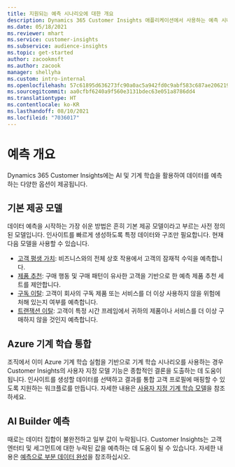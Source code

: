 ```yaml
---
title: 지원되는 예측 시나리오에 대한 개요
description: Dynamics 365 Customer Insights 애플리케이션에서 사용하는 예측 시나리오 및 옵션입니다.
ms.date: 05/18/2021
ms.reviewer: mhart
ms.service: customer-insights
ms.subservice: audience-insights
ms.topic: get-started
author: zacookmsft
ms.author: zacook
manager: shellyha
ms.custom: intro-internal
ms.openlocfilehash: 57c61895d636273fc90a0ac5a942fd0c9abf583c687ae20621949554e581cdf8
ms.sourcegitcommit: aa0cfbf6240a9f560e3131bdec63e051a8786dd4
ms.translationtype: HT
ms.contentlocale: ko-KR
ms.lasthandoff: 08/10/2021
ms.locfileid: "7036017"
---
```

# <a name="predictions-overview"></a>예측 개요

Dynamics 365 Customer Insights에는 AI 및 기계 학습을 활용하여 데이터를 예측하는 다양한 옵션이 제공됩니다. 

## <a name="out-of-box-models"></a>기본 제공 모델

데이터 예측을 시작하는 가장 쉬운 방법은 흔히 기본 제공 모델이라고 부르는 사전 정의된 모델입니다. 인사이트를 빠르게 생성하도록 특정 데이터와 구조만 필요합니다. 현재 다음 모델을 사용할 수 있습니다. 
- [고객 평생 가치](predict-customer-lifetime-value.md): 비즈니스와의 전체 상호 작용에서 고객의 잠재적 수익을 예측합니다. 
- [제품 추천](predict-product-recommendation.md): 구매 행동 및 구매 패턴이 유사한 고객을 기반으로 한 예측 제품 추천 세트를 제안합니다.
- [구독 이탈](predict-subscription-churn.md): 고객이 회사의 구독 제품 또는 서비스를 더 이상 사용하지 않을 위험에 처해 있는지 여부를 예측합니다.
- [트랜잭션 이탈](predict-transactional-churn.md): 고객이 특정 시간 프레임에서 귀하의 제품이나 서비스를 더 이상 구매하지 않을 것인지 예측합니다.

## <a name="azure-machine-learning-integration"></a>Azure 기계 학습 통합

조직에서 이미 Azure 기계 학습 실험을 기반으로 기계 학습 시나리오를 사용하는 경우 Customer Insights의 사용자 지정 모델 기능은 종합적인 결론을 도출하는 데 도움이 됩니다. 인사이트를 생성할 데이터를 선택하고 결과를 통합 고객 프로필에 매핑할 수 있도록 지원하는 워크플로를 만듭니다. 자세한 내용은 [사용자 지정 기계 학습 모델](custom-models.md)을 참조하세요.

## <a name="ai-builder-prediction"></a>AI Builder 예측

때로는 데이터 집합이 불완전하고 일부 값이 누락됩니다. Customer Insights는 고객 엔터티 및 세그먼트에 대한 누락된 값을 예측하는 데 도움이 될 수 있습니다. 자세한 내용은 [예측으로 부분 데이터 완성](predictions.md)을 참조하십시오.
